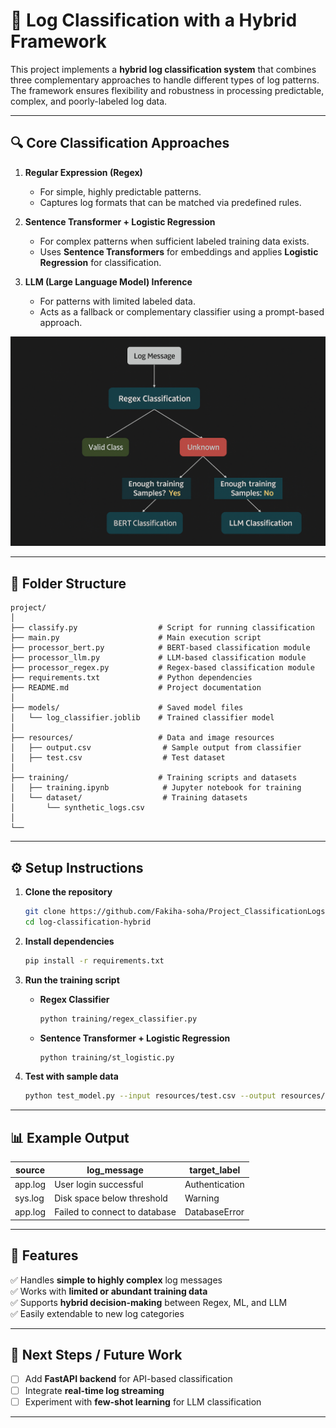 
# 📌 Log Classification with a Hybrid Framework  

This project implements a **hybrid log classification system** that combines three complementary approaches to handle different types of log patterns.  
The framework ensures flexibility and robustness in processing predictable, complex, and poorly-labeled log data.

---

## 🔍 Core Classification Approaches  

1. **Regular Expression (Regex)**  
   - For simple, highly predictable patterns.  
   - Captures log formats that can be matched via predefined rules.  

2. **Sentence Transformer + Logistic Regression**  
   - For complex patterns when sufficient labeled training data exists.  
   - Uses **Sentence Transformers** for embeddings and applies **Logistic Regression** for classification.  

3. **LLM (Large Language Model) Inference**  
   - For patterns with limited labeled data.  
   - Acts as a fallback or complementary classifier using a prompt-based approach.  

![Classification Flow](image.png)

---

## 📂 Folder Structure  

```
project/
│
├── classify.py                  # Script for running classification
├── main.py                      # Main execution script
├── processor_bert.py            # BERT-based classification module
├── processor_llm.py             # LLM-based classification module
├── processor_regex.py           # Regex-based classification module
├── requirements.txt             # Python dependencies
├── README.md                    # Project documentation
│
├── models/                      # Saved model files
│   └── log_classifier.joblib    # Trained classifier model
│
├── resources/                   # Data and image resources
│   ├── output.csv                # Sample output from classifier
│   ├── test.csv                  # Test dataset
│
├── training/                    # Training scripts and datasets
│   ├── training.ipynb            # Jupyter notebook for training
│   └── dataset/                  # Training datasets
│       └── synthetic_logs.csv
│
└──
```

---

## ⚙ Setup Instructions  

1. **Clone the repository**  
   ```bash
   git clone https://github.com/Fakiha-soha/Project_ClassificationLogs.git
   cd log-classification-hybrid
   ```

2. **Install dependencies**  
   ```bash
   pip install -r requirements.txt
   ```

3. **Run the training script**  
   - **Regex Classifier**  
     ```bash
     python training/regex_classifier.py
     ```
   - **Sentence Transformer + Logistic Regression**  
     ```bash
     python training/st_logistic.py
     ```

4. **Test with sample data**  
   ```bash
   python test_model.py --input resources/test.csv --output resources/output.csv
   ```

---

## 📊 Example Output  

| source   | log_message                          | target_label   |
|----------|--------------------------------------|----------------|
| app.log  | User login successful                | Authentication |
| sys.log  | Disk space below threshold           | Warning        |
| app.log  | Failed to connect to database        | DatabaseError  |

---

## 🚀 Features  

✅ Handles **simple to highly complex** log messages  
✅ Works with **limited or abundant training data**  
✅ Supports **hybrid decision-making** between Regex, ML, and LLM  
✅ Easily extendable to new log categories  

---

## 📌 Next Steps / Future Work  

- [ ] Add **FastAPI backend** for API-based classification  
- [ ] Integrate **real-time log streaming**  
- [ ] Experiment with **few-shot learning** for LLM classification  

---
